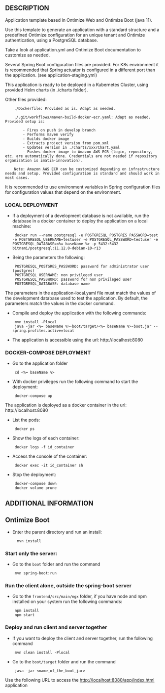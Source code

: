 ## DESCRIPTION

Application template based in Ontimize Web and Ontimize Boot (java 11).

Use this template to generate an application with a standard structure and a predefined Ontimize configuration for an unique tenant and Ontimize authentication, using a PostgreSQL database.

Take a look at application.yml and Ontimize Boot documentation to customize as needed. 

Several Spring Boot configuration files are provided. For K8s environment it is recommended that Spring actuator is configured in a different port than the application. (see application-staging.yml)

This application is ready to be deployed in a Kubernetes Cluster, using provided Helm charts (in ./charts folder).

Other files provided:

		./Dockerfile: Provided as is. Adapt as needed.
		
		./.git/workflows/maven-build-docker-ecr.yaml: Adapt as needed. Provided setup is:
		
			- Fires on push in develop branch
			- Performs maven verify
			- Builds docker image
			- Extracts project version from pom.xml
			- Updates version in ./charts/xxx/Chart.yaml
			- Pushes docker image to Amazon AWS ECR (login, repository, etc. are automatically done. Credentials are not needed if repository organization is imatia-innovation).
		
		Note: Amazon AWS ECR can be customized depending on infrastructure needs and setup. Provided configuration is standard and should work in most cases.

It is recommended to use environment variables in Spring configuration files for configuration values that depend on the environment.

### LOCAL DEPLOYMENT

 - If a deployment of a development database is not available, run the database in a docker container to deploy the application on a local machine:

		docker run --name postgresql -e POSTGRESQL_POSTGRES_PASSWORD=test -e POSTGRESQL_USERNAME=testuser -e POSTGRESQL_PASSWORD=testuser -e POSTGRESQL_DATABASE=<%= baseName %> -p 5432:5432 bitnami/postgresql:11.12.0-debian-10-r13

 - Being the parameters the following:

		POSTGRESQL_POSTGRES_PASSWORD: password for administrator user (postgres)
		POSTGRESQL_USERNAME: non privileged user
		POSTGRESQL_PASSWORD: password for non privileged user
		POSTGRESQL_DATABASE: database name

The parameters in the application-local.yaml file must match the values of the development database used to test the application. By default, the parameters match the values in the docker command.

 - Compile and deploy the application with the following commands:

		mvn install -Plocal
		java -jar <%= baseName %>-boot/target/<%= baseName %>-boot.jar --spring.profiles.active=local

 - The application is accessible using the url: http://localhost:8080

### DOCKER-COMPOSE DEPLOYMENT

 - Go to the application folder

		cd <%= baseName %>

 - With docker privileges run the following command to start the deployment:

		docker-compose up

The application is deployed as a docker container in the url: http://localhost:8080

 - List the pods:

		docker ps

 - Show the logs of each container:

		docker logs -f id_container

 - Access the console of the container:

		docker exec -it id_container sh

 - Stop the deployment:

		docker-compose down
		docker volume prune

## ADDITIONAL INFORMATION

## Ontimize Boot

- Enter the parent directory and run an install:

		mvn install

### Start only the server:
 - Go to the `boot` folder and run the command

		mvn spring-boot:run

### Run the client alone, outside the spring-boot server

 - Go to the `frontend/src/main/ngx` folder, if you have node and npm installed on your system run the following commands:

		npm install
		npm start

### Deploy and run client and server together
 - If you want to deploy the client and server together, run the following command

		mvn clean install -Plocal

 - Go to the `boot/target` folder and run the command

 		java -jar <name_of_the_boot_jar>

Use the following URL to access the [http://localhost:8080/app/index.html](http://localhost:8080/app/index.html) application
